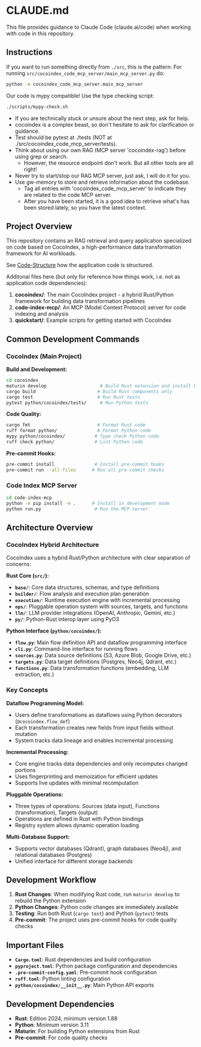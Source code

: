 # CLAUDE.md

This file provides guidance to Claude Code (claude.ai/code) when working with code in this repository.

## Instructions

If you want to run something directly from `./src`, this is the pattern:
For running `src/cocoindex_code_mcp_server/main_mcp_server.py` do:

```bash
python -m cocoindex_code_mcp_server.main_mcp_server
```

Our code is mypy compatible! Use the type checking script:

```bash
./scripts/mypy-check.sh
```

- If you are technically stuck or unsure about the next step, ask for help.
- cocoindex is a complex beast, so don't hesitate to ask for clarification or guidance.
- Test should be pytest at ./tests (NOT at ./src/cocoindex_code_mcp_server/tests).
- Think about using our own RAG (MCP server 'cocoindex-rag') before using grep or search.
  + However, the resource endpoint don't work. But all other tools are all right!
- Never try to start/stop our RAG MCP server, just ask, I will do it for you.
- Use gw-memory to store and retrieve information about the codebase.
  + Tag all entries with 'cocoindex_code_mcp_server' to indicate they are related to the code MCP server.
  + After you have been started, it is a good idea to retrieve what's has been stored lately, so you have the latest context.

## Project Overview

This repository contains an RAG retrieval and query application specialized on code based on CocoIndex,
a high-performance data transformation framework for AI workloads.

See [Code-Structure](docs/claude/Code-Structure.md) how the application code is structured.

Additonal files here (but only for reference how things work, i.e. not as application code dependencies):

1. **cocoindex/**: The main CocoIndex project - a hybrid Rust/Python framework for building data transformation pipelines
2. **code-index-mcp/**: An MCP (Model Context Protocol) server for code indexing and analysis
3. **quickstart/**: Example scripts for getting started with CocoIndex

## Common Development Commands

### CocoIndex (Main Project)

**Build and Development:**
```bash
cd cocoindex
maturin develop                    # Build Rust extension and install Python package
cargo build                       # Build Rust components only
cargo test                        # Run Rust tests
pytest python/cocoindex/tests/     # Run Python tests
```

**Code Quality:**
```bash
cargo fmt                         # Format Rust code
ruff format python/               # Format Python code
mypy python/cocoindex/           # Type check Python code
ruff check python/               # Lint Python code
```

**Pre-commit Hooks:**
```bash
pre-commit install               # Install pre-commit hooks
pre-commit run --all-files      # Run all pre-commit checks
```

### Code Index MCP Server

```bash
cd code-index-mcp
python -m pip install -e .      # Install in development mode
python run.py                    # Run the MCP server
```

## Architecture Overview

### CocoIndex Hybrid Architecture

CocoIndex uses a hybrid Rust/Python architecture with clear separation of concerns:

**Rust Core (`src/`):**
- **`base/`**: Core data structures, schemas, and type definitions
- **`builder/`**: Flow analysis and execution plan generation
- **`execution/`**: Runtime execution engine with incremental processing
- **`ops/`**: Pluggable operation system with sources, targets, and functions
- **`llm/`**: LLM provider integrations (OpenAI, Anthropic, Gemini, etc.)
- **`py/`**: Python-Rust interop layer using PyO3

**Python Interface (`python/cocoindex/`):**
- **`flow.py`**: Main flow definition API and dataflow programming interface
- **`cli.py`**: Command-line interface for running flows
- **`sources.py`**: Data source definitions (S3, Azure Blob, Google Drive, etc.)
- **`targets.py`**: Data target definitions (Postgres, Neo4j, Qdrant, etc.)
- **`functions.py`**: Data transformation functions (embedding, LLM extraction, etc.)

### Key Concepts

**Dataflow Programming Model:**
- Users define transformations as dataflows using Python decorators (`@cocoindex.flow_def`)
- Each transformation creates new fields from input fields without mutation
- System tracks data lineage and enables incremental processing

**Incremental Processing:**
- Core engine tracks data dependencies and only recomputes changed portions
- Uses fingerprinting and memoization for efficient updates
- Supports live updates with minimal recomputation

**Pluggable Operations:**
- Three types of operations: Sources (data input), Functions (transformation), Targets (output)
- Operations are defined in Rust with Python bindings
- Registry system allows dynamic operation loading

**Multi-Database Support:**
- Supports vector databases (Qdrant), graph databases (Neo4j), and relational databases (Postgres)
- Unified interface for different storage backends

## Development Workflow

1. **Rust Changes**: When modifying Rust code, run `maturin develop` to rebuild the Python extension
2. **Python Changes**: Python code changes are immediately available
3. **Testing**: Run both Rust (`cargo test`) and Python (`pytest`) tests
4. **Pre-commit**: The project uses pre-commit hooks for code quality checks

## Important Files

- **`Cargo.toml`**: Rust dependencies and build configuration
- **`pyproject.toml`**: Python package configuration and dependencies
- **`.pre-commit-config.yaml`**: Pre-commit hook configuration
- **`ruff.toml`**: Python linting configuration
- **`python/cocoindex/__init__.py`**: Main Python API exports

## Development Dependencies

- **Rust**: Edition 2024, minimum version 1.88
- **Python**: Minimum version 3.11
- **Maturin**: For building Python extensions from Rust
- **Pre-commit**: For code quality checks
